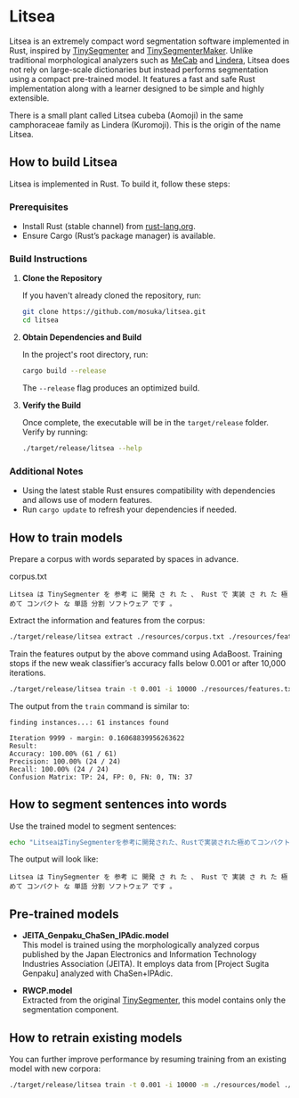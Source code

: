 # Litsea

Litsea is an extremely compact word segmentation software implemented in Rust, inspired by [TinySegmenter](http://chasen.org/~taku/software/TinySegmenter/) and [TinySegmenterMaker](https://github.com/shogo82148/TinySegmenterMaker). Unlike traditional morphological analyzers such as [MeCab](https://taku910.github.io/mecab/) and [Lindera](https://github.com/lindera/lindera), Litsea does not rely on large-scale dictionaries but instead performs segmentation using a compact pre-trained model. It features a fast and safe Rust implementation along with a learner designed to be simple and highly extensible.

There is a small plant called Litsea cubeba (Aomoji) in the same camphoraceae family as Lindera (Kuromoji). This is the origin of the name Litsea.

## How to build Litsea

Litsea is implemented in Rust. To build it, follow these steps:

### Prerequisites

- Install Rust (stable channel) from [rust-lang.org](https://www.rust-lang.org/).
- Ensure Cargo (Rust’s package manager) is available.

### Build Instructions

1. **Clone the Repository**

   If you haven't already cloned the repository, run:

   ```sh
   git clone https://github.com/mosuka/litsea.git
   cd litsea
   ```

2. **Obtain Dependencies and Build**

   In the project's root directory, run:

   ```sh
   cargo build --release
   ```

   The `--release` flag produces an optimized build.

3. **Verify the Build**

   Once complete, the executable will be in the `target/release` folder. Verify by running:

   ```sh
   ./target/release/litsea --help
   ```

### Additional Notes

- Using the latest stable Rust ensures compatibility with dependencies and allows use of modern features.
- Run `cargo update` to refresh your dependencies if needed.

## How to train models

Prepare a corpus with words separated by spaces in advance.

corpus.txt

```text
Litsea は TinySegmenter を 参考 に 開発 さ れ た 、 Rust で 実装 さ れ た 極めて コンパクト な 単語 分割 ソフトウェア です 。

```

Extract the information and features from the corpus:

```sh
./target/release/litsea extract ./resources/corpus.txt ./resources/features.txt
```

Train the features output by the above command using AdaBoost. Training stops if the new weak classifier’s accuracy falls below 0.001 or after 10,000 iterations.

```sh
./target/release/litsea train -t 0.001 -i 10000 ./resources/features.txt ./resources/model
```

The output from the `train` command is similar to:

```text
finding instances...: 61 instances found

Iteration 9999 - margin: 0.16068839956263622
Result:
Accuracy: 100.00% (61 / 61)
Precision: 100.00% (24 / 24)
Recall: 100.00% (24 / 24)
Confusion Matrix: TP: 24, FP: 0, FN: 0, TN: 37
```

## How to segment sentences into words

Use the trained model to segment sentences:

```sh
echo "LitseaはTinySegmenterを参考に開発された、Rustで実装された極めてコンパクトな単語分割ソフトウェアです。" | ./target/release/litsea segment ./resources/model
```

The output will look like:

```text
Litsea は TinySegmenter を 参考 に 開発 さ れ た 、 Rust で 実装 さ れ た 極めて コンパクト な 単語 分割 ソフトウェア です 。
```

## Pre-trained models

- **JEITA_Genpaku_ChaSen_IPAdic.model**  
  This model is trained using the morphologically analyzed corpus published by the Japan Electronics and Information Technology Industries Association (JEITA). It employs data from [Project Sugita Genpaku] analyzed with ChaSen+IPAdic.

- **RWCP.model**  
  Extracted from the original [TinySegmenter](http://chasen.org/~taku/software/TinySegmenter/), this model contains only the segmentation component.

## How to retrain existing models

You can further improve performance by resuming training from an existing model with new corpora:

```sh
./target/release/litsea train -t 0.001 -i 10000 -m ./resources/model ./resources/new_features.txt ./resources/new_model
```
